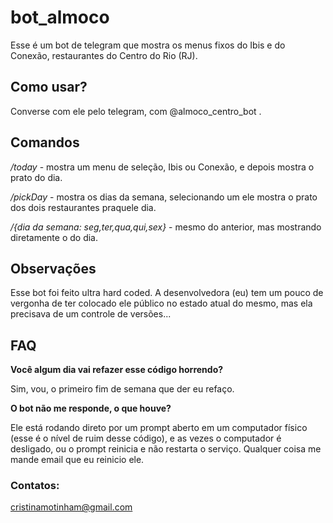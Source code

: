 # bot_almoco

Esse é um bot de telegram que mostra os menus fixos do Ibis e do Conexão, restaurantes do Centro do Rio (RJ). 

## Como usar?

Converse com ele pelo telegram, com @almoco_centro_bot . 

## Comandos

*/today* - mostra um menu de seleção, Ibis ou Conexão, e depois mostra o prato do dia.

*/pickDay* - mostra os dias da semana, selecionando um ele mostra o prato dos dois restaurantes praquele dia.

*/{dia da semana: seg,ter,qua,qui,sex}* - mesmo do anterior, mas mostrando diretamente o do dia.

## Observações

Esse bot foi feito ultra hard coded. A desenvolvedora (eu) tem um pouco de vergonha de ter colocado ele público no estado atual do mesmo, mas ela precisava de um controle de versões...

## FAQ

**Você algum dia vai refazer esse código horrendo?**

Sim, vou, o primeiro fim de semana que der eu refaço.

**O bot não me responde, o que houve?**

Ele está rodando direto por um prompt aberto em um computador físico (esse é o nível de ruim desse código), e as vezes o computador é desligado, ou o prompt reinicia e não restarta o serviço. Qualquer coisa me mande email que eu reinicio ele.

### Contatos:

cristinamotinham@gmail.com
